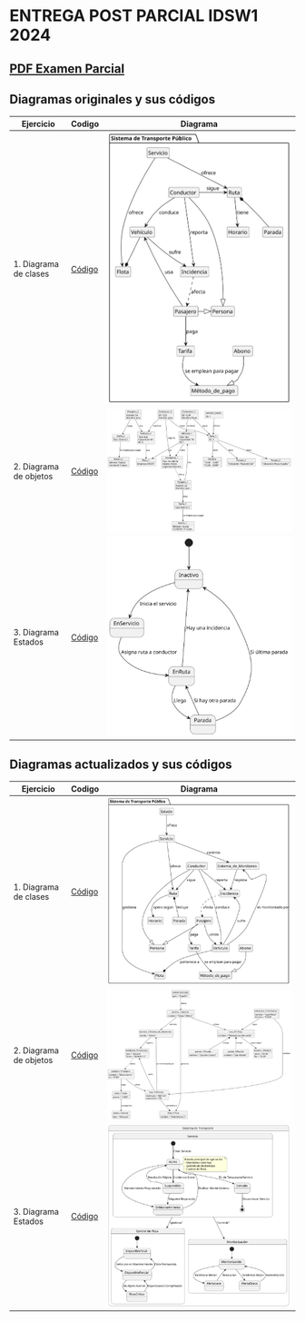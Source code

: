 # ENTREGA POST PARCIAL IDSW1 2024

## [PDF Examen Parcial](documents/ExamenParcialIDSW2024.pdf)

## Diagramas originales y sus códigos

|Ejercicio|Codigo|Diagrama|
|-|-|:-:|
|1. Diagrama de clases| [Código](/modelosUML/ModeloDeDominioOriginal/DiagramaDeClasesOriginal.puml) |![](images/DiagramaDeClasesOriginal.svg)
|2. Diagrama de objetos|[Código](modelosUML/ModeloDeDominioOriginal/DiagramaDeObjetosOriginal.puml)|![](images/DiagramaDeObjetosOriginal.svg)
|3. Diagrama Estados|[Código](modelosUML/ModeloDeDominioOriginal/DiagramaDeEstadosOriginal.puml)|![](images/DiagramaDeEstadosOriginal.svg)

## Diagramas actualizados y sus códigos

|Ejercicio|Codigo|Diagrama|
|-|-|:-:|
|1. Diagrama de clases| [Código](modelosUML/ModeloDeDominioActualizado/DiagramaDeClasesActualizado.puml) |![](images/DiagramaDEClasesActualizado.svg)
|2. Diagrama de objetos|[Código](modelosUML/ModeloDeDominioOriginal/DiagramaDeObjetosOriginal.puml)|![](images/DiagramaDeObjetosActualizado.svg)
|3. Diagrama Estados|[Código](modelosUML/ModeloDeDominioActualizado/DiagramaDeEstadosActualizado.puml)|![](images/DiagramaDeEstadosActualizado.svg)


